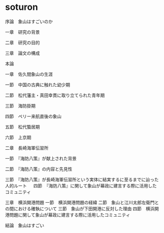 # soturon
序論　象山はすごいのか

一章　研究の背景

二章　研究の目的

三章　論文の構成

本論　

一章　佐久間象山の生涯

一節　中国の古典に触れた幼少期

二節　松代藩主・真田幸貫に取り立てられた青年期

三節　海防掛期

四節　ペリー来航直後の象山

五節　松代蟄居期

六節　上京期

二章　長崎海軍伝習所

一節　『海防八策』が献上された背景

二節　『海防八策』の内容と先見性

三節　『海防八策』が長崎海軍伝習所という実体に結実するに至るまでに辿った人的ルート
　
四節　『海防八策』に関して象山が幕政に建言する際に活用したコミュニティ


三章　横浜開港問題
一節　横浜開港問題の経緯
二節　象山と江川太郎左衛門との間における確執について
三節　象山が下田開港に反対した理由
四節　横浜開港問題に関して象山が幕政に建言する際に活用したコミュニティ

結論　象山はすごい
